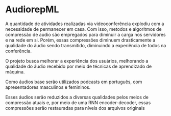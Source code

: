 # AudiorepML

A quantidade de atividades realizadas via videoconferência explodiu com a necessidade de permanecer em casa. Com isso, metodos e algoritmos de compressão de audio são empregados para diminuir a carga nos servidores e na rede em si. Porém, essas compressões diminuem drasticamente a qualidade do áudio sendo transmitido, diminuindo a experiência de todos na conferência. 

O projeto busca melhorar a experiência dos usuários, melhorando a qualidade do áudio recebido por meio de técnicas de aprendizado de máquina.

Como áudios base serão utilizados podcasts em português, com apresentadores masculinos e femininos.

Esses áudios serão reduzidos a diversas qualidades pelos meios de compressão atuais e, por meio de uma RNN encoder-decoder, essas compressões serão restauradas para níveis dos arquivos originais